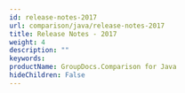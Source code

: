 ```yaml
---
id: release-notes-2017
url: comparison/java/release-notes-2017
title: Release Notes - 2017
weight: 4
description: ""
keywords: 
productName: GroupDocs.Comparison for Java
hideChildren: False
---
```

